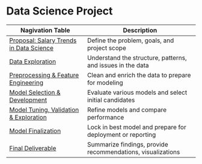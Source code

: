 # Data Science Project

| Nagivation Table                                  | Description                                                  |
|------------------------------------------------|--------------------------------------------------------------|
| [Proposal: Salary Trends in Data Science](#proposal-salary-trends-in-data-science-a-comprehensive-analysis-of-compensation-factors) | Define the problem, goals, and project scope                 |
| [Data Exploration](#data-exploration)          | Understand the structure, patterns, and issues in the data   |
| [Preprocessing & Feature Engineering](#preprocessing--feature-engineering) | Clean and enrich the data to prepare for modeling           |
| [Model Selection & Development](#model-selection--development) | Evaluate various models and select initial candidates        |
| [Model Tuning, Validation & Exploration](#model-tuning-validation--exploration) | Refine models and compare performance                        |
| [Model Finalization](#model-finalization)      | Lock in best model and prepare for deployment or reporting   |
| [Final Deliverable](#final-deliverable)        | Summarize findings, provide recommendations, visualizations  |
